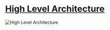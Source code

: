 # [High Level Architecture](../../../README.md)

![High Level Architecture](../../images/high_level.svg)
